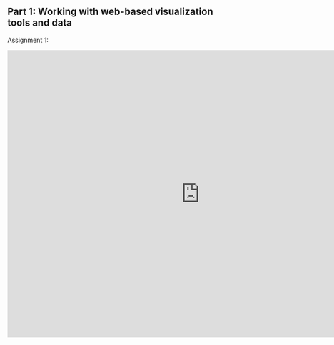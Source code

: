 ## Part 1: Working with web-based visualization tools and data
Assignment 1:
<iframe src="https://data.oecd.org/chart/5Pem" width="860" height="645" style="border: 0" mozallowfullscreen="true" webkitallowfullscreen="true" allowfullscreen="true"><a href="https://data.oecd.org/chart/5Pem" target="_blank">OECD Chart: General government debt, Total, % of GDP, Annual, 2015</a></iframe>
